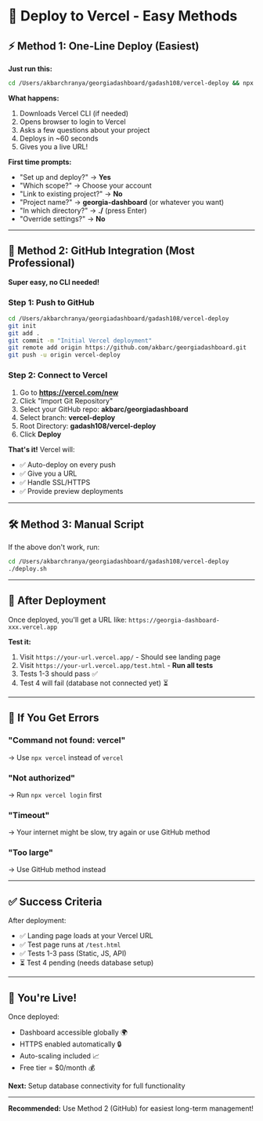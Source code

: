# 🚀 Deploy to Vercel - Easy Methods

## ⚡ Method 1: One-Line Deploy (Easiest)

**Just run this:**

```bash
cd /Users/akbarchranya/georgiadashboard/gadash108/vercel-deploy && npx vercel --prod
```

**What happens:**
1. Downloads Vercel CLI (if needed)
2. Opens browser to login to Vercel
3. Asks a few questions about your project
4. Deploys in ~60 seconds
5. Gives you a live URL!

**First time prompts:**
- "Set up and deploy?" → **Yes**
- "Which scope?" → Choose your account
- "Link to existing project?" → **No**
- "Project name?" → **georgia-dashboard** (or whatever you want)
- "In which directory?" → **./** (press Enter)
- "Override settings?" → **No**

---

## 🎯 Method 2: GitHub Integration (Most Professional)

**Super easy, no CLI needed!**

### Step 1: Push to GitHub

```bash
cd /Users/akbarchranya/georgiadashboard/gadash108/vercel-deploy
git init
git add .
git commit -m "Initial Vercel deployment"
git remote add origin https://github.com/akbarc/georgiadashboard.git
git push -u origin vercel-deploy
```

### Step 2: Connect to Vercel

1. Go to **https://vercel.com/new**
2. Click "Import Git Repository"
3. Select your GitHub repo: **akbarc/georgiadashboard**
4. Select branch: **vercel-deploy**
5. Root Directory: **gadash108/vercel-deploy**
6. Click **Deploy**

**That's it!** Vercel will:
- ✅ Auto-deploy on every push
- ✅ Give you a URL
- ✅ Handle SSL/HTTPS
- ✅ Provide preview deployments

---

## 🛠️ Method 3: Manual Script

If the above don't work, run:

```bash
cd /Users/akbarchranya/georgiadashboard/gadash108/vercel-deploy
./deploy.sh
```

---

## 🧪 After Deployment

Once deployed, you'll get a URL like: `https://georgia-dashboard-xxx.vercel.app`

**Test it:**
1. Visit `https://your-url.vercel.app/` - Should see landing page
2. Visit `https://your-url.vercel.app/test.html` - **Run all tests**
3. Tests 1-3 should pass ✅
4. Test 4 will fail (database not connected yet) ⏳

---

## 🔧 If You Get Errors

### "Command not found: vercel"
→ Use `npx vercel` instead of `vercel`

### "Not authorized"
→ Run `npx vercel login` first

### "Timeout"
→ Your internet might be slow, try again or use GitHub method

### "Too large"
→ Use GitHub method instead

---

## ✅ Success Criteria

After deployment:
- ✅ Landing page loads at your Vercel URL
- ✅ Test page runs at `/test.html`
- ✅ Tests 1-3 pass (Static, JS, API)
- ⏳ Test 4 pending (needs database setup)

---

## 🎉 You're Live!

Once deployed:
- Dashboard accessible globally 🌍
- HTTPS enabled automatically 🔒
- Auto-scaling included 📈
- Free tier = $0/month 💰

**Next:** Setup database connectivity for full functionality

---

**Recommended:** Use Method 2 (GitHub) for easiest long-term management!
